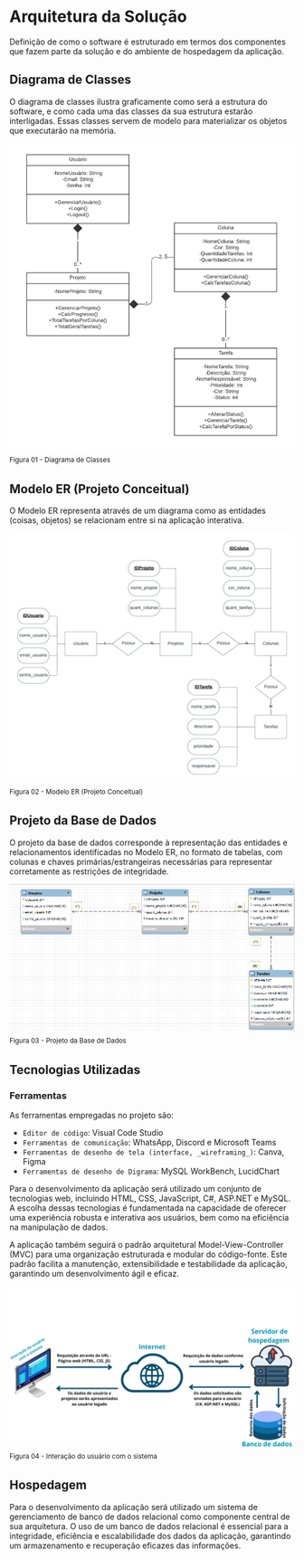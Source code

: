 # Arquitetura da Solução

Definição de como o software é estruturado em termos dos componentes que fazem parte da solução e do ambiente de hospedagem da aplicação.

## Diagrama de Classes

O diagrama de classes ilustra graficamente como será a estrutura do software, e como cada uma das classes da sua estrutura estarão interligadas. Essas classes servem de modelo para materializar os objetos que executarão na memória.

<img src="./img/Diagrama_ clases.png"> <sub> Figura 01 - Diagrama de Classes <sub>

## Modelo ER (Projeto Conceitual)

O Modelo ER representa através de um diagrama como as entidades (coisas, objetos) se relacionam entre si na aplicação interativa.

<img src="./img/Diagrama_entidade_relacionamento2.png"> <sub> Figura 02 - Modelo ER (Projeto Conceitual) <sub>

## Projeto da Base de Dados

O projeto da base de dados corresponde à representação das entidades e relacionamentos identificadas no Modelo ER, no formato de tabelas, com colunas e chaves primárias/estrangeiras necessárias para representar corretamente as restrições de integridade.
 
<img src="./img/Projeto_Dados.png"> <sub> Figura 03 - Projeto da Base de Dados <sub>

## Tecnologias Utilizadas

### Ferramentas

As ferramentas empregadas no projeto são:

- `Editor de código`: Visual Code Studio
- `Ferramentas de comunicação`: WhatsApp, Discord e Microsoft Teams
- `Ferramentas de desenho de tela (interface, _wireframing_)`: Canva, Figma
- `Ferramentas de desenho de Digrama`: MySQL WorkBench, LucidChart

Para o desenvolvimento da aplicação será utilizado um conjunto de tecnologias web, incluindo HTML, CSS, JavaScript, C#, ASP.NET e MySQL. A escolha dessas tecnologias é fundamentada na capacidade de oferecer uma experiência robusta e interativa aos usuários, bem como na eficiência na manipulação de dados.

A aplicação também seguirá o padrão arquitetural Model-View-Controller (MVC) para uma organização estruturada e modular do código-fonte. Este padrão facilita a manutenção, extensibilidade e testabilidade da aplicação, garantindo um desenvolvimento ágil e eficaz.

<!-- Descreva aqui qual(is) tecnologias você vai usar para resolver o seu problema, ou seja, implementar a sua solução. Liste todas as tecnologias envolvidas, linguagens a serem utilizadas, serviços web, frameworks, bibliotecas, IDEs de desenvolvimento, e ferramentas. -->

<!-- Apresente também uma figura explicando como as tecnologias estão relacionadas ou como uma interação do usuário com o sistema vai ser conduzida, por onde ela passa até retornar uma resposta ao usuário. -->

<img src="./img/sistema_function.png"> <sub> Figura 04 - Interação do usuário com o sistema <sub>

## Hospedagem
<!-- Explique como a hospedagem e o lançamento da plataforma foi feita. -->

Para o desenvolvimento da aplicação será utilizado um sistema de gerenciamento de banco de dados relacional como componente central de sua arquitetura. O uso de um banco de dados relacional é essencial para a integridade, eficiência e escalabilidade dos dados da aplicação, garantindo um armazenamento e recuperação eficazes das informações.

<!-- > **Links Úteis**:
>
> - [Website com GitHub Pages](https://pages.github.com/)
> - [Programação colaborativa com Repl.it](https://repl.it/)
> - [Getting Started with Heroku](https://devcenter.heroku.com/start)
> - [Publicando Seu Site No Heroku](http://pythonclub.com.br/publicando-seu-hello-world-no-heroku.html) -->
